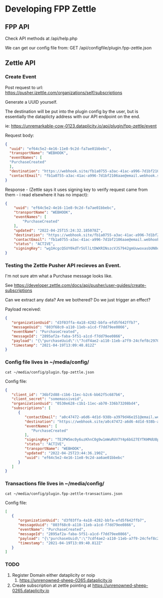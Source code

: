 # Developing FPP Zettle

## FPP API
Check API methods at /api/help.php

We can get our config file from: 
GET /api/configfile/plugin.fpp-zettle.json



## Zettle API

### Create Event

Post request to url: https://pusher.izettle.com/organizations/self/subscriptions

Generate a UUID yourself. 

The destination will be put into the plugin config by the user, but is essentially the dataplicty address with our API endpoint on the end.

ie: https://unremarkable-cow-0123.dataplicity.io/api/plugin/fpp-zettle/event

Request body:
```json
{
  "uuid": "ef64c5e2-4e16-11e8-9c2d-fa7ae01bbebc",
  "transportName": "WEBHOOK",
  "eventNames": [
  "PurchaseCreated"
  ],
  "destination": "https://webhook.site/fb1a0755-a3ac-41ac-a996-7d1bf2106aae",
  "contactEmail": "fb1a0755-a3ac-41ac-a996-7d1bf2106aae@email.webhook.site"
}
```
Response - (Zettle says it uses signing key to verify request came from them - i read elsewhere it has no impact):

```json
{
    "uuid": "ef64c5e2-4e16-11e8-9c2d-fa7ae01bbebc",
    "transportName": "WEBHOOK",
    "eventNames": [
        "PurchaseCreated"
    ],
    "updated": "2022-04-25T15:24:32.185078Z",
    "destination": "https://webhook.site/fb1a0755-a3ac-41ac-a996-7d1bf2106aae",
    "contactEmail": "fb1a0755-a3ac-41ac-a996-7d1bf2106aae@email.webhook.site",
    "status": "ACTIVE",
    "signingKey": "wg1HcgcQSUY0kdTr5UllLtDWXRINszcVJS7942gmUuwoxasbUN0o6fyQtYDwuqa1"
}
```

### Testing the Zettle Pusher API recieves an Event.

I'm not sure atm what a Purchase message looks like. 

See https://developer.zettle.com/docs/api/pusher/user-guides/create-subscriptions

Can we extract any data?
Are we bothered?
Do we just trigger an effect?

Payload received:

```json
{
   "organizationUuid": "d3f03ffa-4a18-4282-bbfa-efd5f642ffb7",
   "messageUuid": "803f68c0-a110-11eb-a1cd-f7dd79ee0866",
   "eventName": "PurchaseCreated",
   "messageId": "2895af2a-faba-5f51-a1cd-f7dd79ee0866",
   "payload": "{\"purchaseUuid\":\"7cdf4ae2-a110-11eb-a7f9-24cfef8c2970\",\"source\":\"POS\",\"userUuid\":\"7a1abbf4-b5e2-4c70-8b21-f4ec5b00c463\",\"currency\":\"GBP\",\"country\":\"GB\",\"amount\":35300,\"vatAmount\":3656,\"timestamp\":1618837780798,\"created\":\"2021-04-19T13:09:40.798+0000\",\"gpsCoordinates\":{\"longitude\":18.11516501942474,\"latitude\":59.31182861328125,\"accuracyMeters\":14.014972079943288},\"purchaseNumber\":12776,\"userDisplayName\":\"John Smith\",\"udid\":\"692e074e16fb8e99cafbce1c975582c1ce8dbd8f\",\"organizationUuid\":\"d3f03ffa-4a18-4282-bbfa-efd5f642ffb7\",\"products\":[{\"id\":\"0\",\"productUuid\":\"4a98a670-7c2e-11eb-bb38-e398536ff6aa\",\"variantUuid\":\"4a98a671-7c2e-11eb-bb38-e398536ff6aa\",\"name\":\"testproduct\",\"variantName\":\"\",\"sku\":\"987\",\"unitPrice\":1200,\"quantity\":\"2\",\"vatPercentage\":0.0,\"taxRates\":[{\"percentage\":0}],\"taxExempt\":false,\"fromLocationUuid\":\"fd4a39a0-e2ef-11e6-ba64-85247ae2a737\",\"toLocationUuid\":\"fd4a87c0-e2ef-11e6-bfe3-78ba29c12242\",\"autoGenerated\":false,\"type\":\"PRODUCT\",\"details\":{}},{\"id\":\"1\",\"productUuid\":\"ffa4e654-987c-11eb-bd32-b9ba7d636d99\",\"variantUuid\":\"018ff152-987d-11eb-8147-faacf6e11cc8\",\"name\":\"Whiskey\",\"variantName\":\"50 cm\",\"sku\":\"The Whiskey - Small\",\"barcode\":\"30955168623\",\"unitPrice\":32900,\"costPrice\":0,\"quantity\":\"1\",\"vatPercentage\":12.5,\"taxRates\":[{\"percentage\":12.5}],\"taxExempt\":false,\"fromLocationUuid\":\"fd4a39a0-e2ef-11e6-ba64-85247ae2a737\",\"toLocationUuid\":\"fd4a87c0-e2ef-11e6-bfe3-78ba29c12242\",\"autoGenerated\":false,\"type\":\"PRODUCT\",\"details\":{}}],\"discounts\":[],\"payments\":[{\"uuid\":\"8031c38c-a110-11eb-a6f8-25ceee8d2871\",\"amount\":35300,\"type\":\"IZETTLE_CASH\",\"attributes\":{\"changeAmount\":0,\"handedAmount\":35300}}],\"references\":{\"checkoutUUID\":\"7cdf4ae2-a110-11eb-a6f8-25ceee8d2871\"},\"taxationMode\":\"INCLUSIVE\",\"taxationType\":\"VAT\"}",
   "timestamp": "2021-04-19T13:09:40.812Z"
}
```

### Config file lives in ~/media/config/

```shell
cat ~/media/config/plugin.fpp-zettle.json 
```
Config file:
```json
{
   "client_id": "36bf2d88-c1b6-11ec-b2c6-bb62f5c687b6",
   "client_secret": "somemassiveid",
   "organizationUuid": "0530e628-c1b1-11ec-ab70-336b73208bd4",
   "subscriptions": [
      {
         "contactEmail": "a0c47472-a6d6-4d1d-938b-a3979d46e151@email.webhook.site",
         "destination": "https://webhook.site/a0c47472-a6d6-4d1d-938b-a3979d46e151",
         "eventNames": [
            "PurchaseCreated"
         ],
         "signingKey": "TEJPW5mc0y6uzKhnC0g9w1mWuRUV7Y4p6bG27EYTKHMdU8pmxe8oOO9qgUX5m6w4",
         "status": "ACTIVE",
         "transportName": "WEBHOOK",
         "updated": "2022-04-25T23:44:36.190Z",
         "uuid": "ef64c5e2-4e16-11e8-9c2d-aa6ae01bbebc"
      }
   ]
}
```

### Transactions file lives in ~/media/config/

```shell
cat ~/media/config/plugin.fpp-zettle-transactions.json 
```
Config file:
```json
[
   {
      "organizationUuid": "d3f03ffa-4a18-4282-bbfa-efd5f642ffb7",
      "messageUuid": "803f68c0-a110-11eb-a1cd-f7dd79ee0866",
      "eventName": "PurchaseCreated",
      "messageId": "2895af2a-faba-5f51-a1cd-f7dd79ee0866",
      "payload": "{\"purchaseUuid\":\"7cdf4ae2-a110-11eb-a7f9-24cfef8c2970\",\"source\":\"POS\",\"userUuid\":\"7a1abbf4-b5e2-4c70-8b21-f4ec5b00c463\",\"currency\":\"GBP\",\"country\":\"GB\",\"amount\":35300,\"vatAmount\":3656,\"timestamp\":1618837780798,\"created\":\"2021-04-19T13:09:40.798+0000\",\"gpsCoordinates\":{\"longitude\":18.11516501942474,\"latitude\":59.31182861328125,\"accuracyMeters\":14.014972079943288},\"purchaseNumber\":12776,\"userDisplayName\":\"John Smith\",\"udid\":\"692e074e16fb8e99cafbce1c975582c1ce8dbd8f\",\"organizationUuid\":\"d3f03ffa-4a18-4282-bbfa-efd5f642ffb7\",\"products\":[{\"id\":\"0\",\"productUuid\":\"4a98a670-7c2e-11eb-bb38-e398536ff6aa\",\"variantUuid\":\"4a98a671-7c2e-11eb-bb38-e398536ff6aa\",\"name\":\"testproduct\",\"variantName\":\"\",\"sku\":\"987\",\"unitPrice\":1200,\"quantity\":\"2\",\"vatPercentage\":0.0,\"taxRates\":[{\"percentage\":0}],\"taxExempt\":false,\"fromLocationUuid\":\"fd4a39a0-e2ef-11e6-ba64-85247ae2a737\",\"toLocationUuid\":\"fd4a87c0-e2ef-11e6-bfe3-78ba29c12242\",\"autoGenerated\":false,\"type\":\"PRODUCT\",\"details\":{}},{\"id\":\"1\",\"productUuid\":\"ffa4e654-987c-11eb-bd32-b9ba7d636d99\",\"variantUuid\":\"018ff152-987d-11eb-8147-faacf6e11cc8\",\"name\":\"Whiskey\",\"variantName\":\"50 cm\",\"sku\":\"The Whiskey - Small\",\"barcode\":\"30955168623\",\"unitPrice\":32900,\"costPrice\":0,\"quantity\":\"1\",\"vatPercentage\":12.5,\"taxRates\":[{\"percentage\":12.5}],\"taxExempt\":false,\"fromLocationUuid\":\"fd4a39a0-e2ef-11e6-ba64-85247ae2a737\",\"toLocationUuid\":\"fd4a87c0-e2ef-11e6-bfe3-78ba29c12242\",\"autoGenerated\":false,\"type\":\"PRODUCT\",\"details\":{}}],\"discounts\":[],\"payments\":[{\"uuid\":\"8031c38c-a110-11eb-a6f8-25ceee8d2871\",\"amount\":35300,\"type\":\"IZETTLE_CASH\",\"attributes\":{\"changeAmount\":0,\"handedAmount\":35300}}],\"references\":{\"checkoutUUID\":\"7cdf4ae2-a110-11eb-a6f8-25ceee8d2871\"},\"taxationMode\":\"INCLUSIVE\",\"taxationType\":\"VAT\"}",
      "timestamp": "2021-04-19T13:09:40.812Z"
   }
]
```

### TODO

1. Register Domain either dataplicity or noip
   1. https://unrenowned-sheep-0265.dataplicity.io
2. Create subscription at zettle pointing at https://unrenowned-sheep-0265.dataplicity.io

